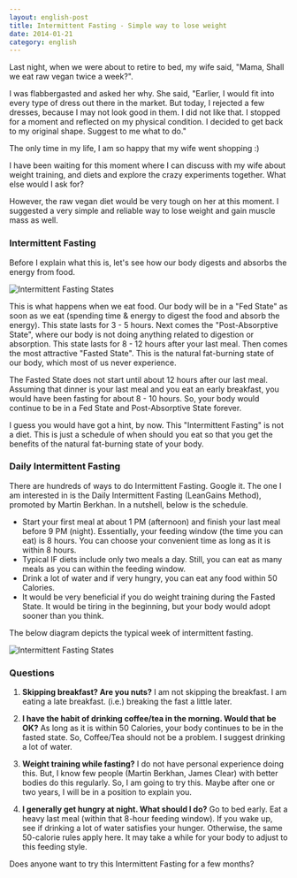 ```yaml
---
layout: english-post
title: Intermittent Fasting - Simple way to lose weight
date: 2014-01-21
category: english
---
```


Last night, when we were about to retire to bed, my wife said, "Mama, Shall we eat raw vegan twice a week?".

I was flabbergasted and asked her why. She said, "Earlier, I would fit into every type of dress out there in the market. But today, I rejected a few dresses, because I may not look good in them. I did not like that. I stopped for a moment and reflected on my physical condition. I decided to get back to my original shape. Suggest to me what to do."

The only time in my life, I am so happy that my wife went shopping :)

I have been waiting for this moment where I can discuss with my wife about weight training, and diets and explore the crazy experiments together. What else would I ask for?

However, the raw vegan diet would be very tough on her at this moment. I suggested a very simple and reliable way to lose weight and gain muscle mass as well.

### Intermittent Fasting

Before I explain what this is, let's see how our body digests and absorbs the energy from food.

![Intermittent Fasting States]({{site.english.img-path}}/intermittent-fasting-states.jpg)

This is what happens when we eat food. Our body will be in a "Fed State" as soon as we eat (spending time & energy to digest the food and absorb the energy). This state lasts for 3 - 5 hours. Next comes the "Post-Absorptive State", where our body is not doing anything related to digestion or absorption. This state lasts for 8 - 12 hours after your last meal. Then comes the most attractive "Fasted State". This is the natural fat-burning state of our body, which most of us never experience.

The Fasted State does not start until about 12 hours after our last meal. Assuming that dinner is your last meal and you eat an early breakfast, you would have been fasting for about 8 - 10 hours. So, your body would continue to be in a Fed State and Post-Absorptive State forever.

I guess you would have got a hint, by now. This "Intermittent Fasting" is not a diet. This is just a schedule of when should you eat so that you get the benefits of the natural fat-burning state of your body.

### Daily Intermittent Fasting

There are hundreds of ways to do Intermittent Fasting. Google it. The one I am interested in is the Daily Intermittent Fasting (LeanGains Method), promoted by Martin Berkhan. In a nutshell, below is the schedule.

* Start your first meal at about 1 PM (afternoon) and finish your last meal before 9 PM (night). Essentially, your feeding window (the time you can eat) is 8 hours. You can choose your convenient time as long as it is within 8 hours.
* Typical IF diets include only two meals a day. Still, you can eat as many meals as you can within the feeding window.
* Drink a lot of water and if very hungry, you can eat any food within 50 Calories.
* It would be very beneficial if you do weight training during the Fasted State. It would be tiring in the beginning, but your body would adopt sooner than you think.

The below diagram depicts the typical week of intermittent fasting.

![Intermittent Fasting States]({{site.english.img-path}}/leangains-daily-intermittent-fasting.jpg)

### Questions

1) **Skipping breakfast? Are you nuts?**
I am not skipping the breakfast. I am eating a late breakfast. (i.e.) breaking the fast a little later.

2) **I have the habit of drinking coffee/tea in the morning. Would that be OK?**
As long as it is within 50 Calories, your body continues to be in the fasted state. So, Coffee/Tea should not be a problem. I suggest drinking a lot of water.

3) **Weight training while fasting?**
I do not have personal experience doing this. But, I know few people (Martin Berkhan, James Clear) with better bodies do this regularly. So, I am going to try this. Maybe after one or two years, I will be in a position to explain you.

4) **I generally get hungry at night. What should I do?**
Go to bed early. Eat a heavy last meal (within that 8-hour feeding window). If you wake up, see if drinking a lot of water satisfies your hunger. Otherwise, the same 50-calorie rules apply here. It may take a while for your body to adjust to this feeding style.

Does anyone want to try this Intermittent Fasting for a few months?
